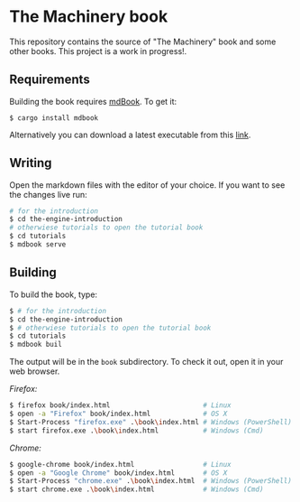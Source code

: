# The Machinery book

This repository contains the source of "The Machinery" book and some other books. This project is a work in progress!.

## Requirements

Building the book requires [mdBook](https://github.com/rust-lang-nursery/mdBook). To get it:

```
$ cargo install mdbook
```

Alternatively you can download a latest executable from this [link](https://github.com/rust-lang/mdBook/releases/).

## Writing

Open the markdown files with the editor of your choice. If you want to see the changes live run:

```bash
# for the introduction
$ cd the-engine-introduction
# otherwiese tutorials to open the tutorial book
$ cd tutorials
$ mdbook serve
```

## Building

To build the book, type:

```bash
$ # for the introduction
$ cd the-engine-introduction
$ # otherwiese tutorials to open the tutorial book
$ cd tutorials
$ mdbook buil
```

The output will be in the `book` subdirectory. To check it out, open it in your web browser.

*Firefox:*

```bash
$ firefox book/index.html                       # Linux
$ open -a "Firefox" book/index.html             # OS X
$ Start-Process "firefox.exe" .\book\index.html # Windows (PowerShell)
$ start firefox.exe .\book\index.html           # Windows (Cmd)
```

*Chrome:*

```bash
$ google-chrome book/index.html                 # Linux
$ open -a "Google Chrome" book/index.html       # OS X
$ Start-Process "chrome.exe" .\book\index.html  # Windows (PowerShell)
$ start chrome.exe .\book\index.html            # Windows (Cmd)
```
